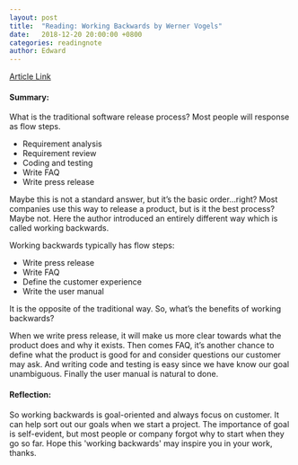```yaml
---
layout: post
title:  "Reading: Working Backwards by Werner Vogels"
date:   2018-12-20 20:00:00 +0800
categories: readingnote
author: Edward
---
```


[Article Link](https://www.allthingsdistributed.com/2006/11/working_backwards.html)

#### Summary:
What is the traditional software release process? Most people will response as flow steps.

- Requirement analysis
- Requirement review
- Coding and testing
- Write FAQ
- Write press release 

Maybe this is not a standard answer, but it’s the basic order…right?
Most companies use this way to release a product, but is it the best process? Maybe not. Here the author introduced an entirely different way which is called working backwards.

Working backwards typically has flow steps:

- Write press release
- Write FAQ
- Define the customer experience
- Write the user manual

It is the opposite of the traditional way. So, what’s the benefits of working backwards? 

When we write press release, it will make us more clear towards what the product does and why it exists. Then comes FAQ, it’s another chance to define what the product is good for and consider questions our customer may ask. And writing code and testing is easy since we have know our goal unambiguous. Finally the user manual is natural to done.

#### Reflection:
So working backwards is goal-oriented and always focus on customer. It can help sort out our goals when we start a project. The importance of goal is self-evident, but most people or company forgot why to start when they go so far. Hope this 'working backwards' may inspire you in your work, thanks.

